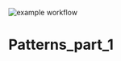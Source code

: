 ![example workflow](https://github.com/skudarnov-av/Patterns/actions/workflows/gradle.yml/badge.svg)
# Patterns_part_1

